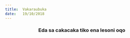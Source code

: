 ```yaml
---
title:  Vakaraubuka
date:   19/10/2018
---
```


### <center>Eda sa cakacaka tiko ena lesoni oqo</center>
